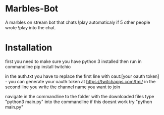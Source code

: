# Marbles-Bot

A marbles on stream bot that chats !play automaticaly if 5 other people wrote !play into the chat. 

# Installation

first you need to make sure you have python 3 installed then run in commandline pip install twitchio

in the auth.txt you have to replace the first line with oaut:[your oauth token] - you can generate your oauth token at https://twitchapps.com/tmi/ in the second line you write the channel name you want to join

navigate in the commandline to the folder with the downloaded files type "python3 main.py" into the commandline if this doesnt work try "python main.py"
